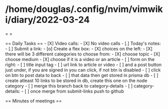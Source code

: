 # /home/douglas/.config/nvim/vimwiki/diary/2022-03-24

=   =

== Daily Tasks ==
	- [X] Video calls:
					- [X] No video calls
	- [.] Today's notes:
					- [.] Submit  a link:
									- [o] Create a flex box:
													- [X] choices on the left:
																	- [X] there will be 3 different categories to choose from:
																					- [X] choose topic
																					- [X] choose medium
																					- [X] choose if it is a video or an article
													- [ ] form on the right:
																	- [ ] title input tag
																	- [ ] url link to article or video
																	- [ ] and a post button just under, if you are signed in you can click, if not btn is disabled
									- [ ] click on btn to post data to back
									- [ ] that data then get stored in prisma db
									- [ ] create atleast 10 links to be stored in db, create this one on the node category
									- [ ] merge this branch back to category-details
					- [ ] category-details:
									- [ ] once merge from submit-links push to github

== Minutes of meetings ==

